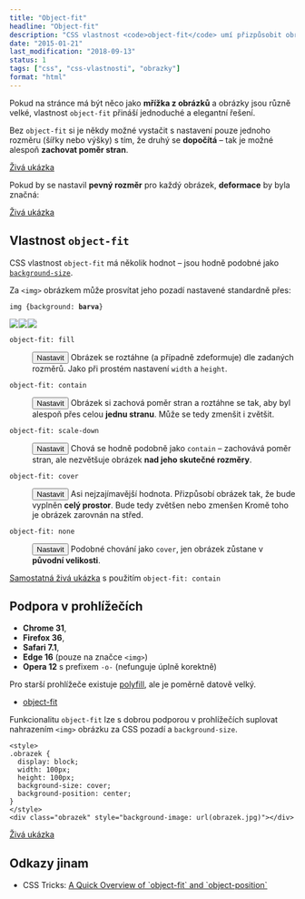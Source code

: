 ```yaml
---
title: "Object-fit"
headline: "Object-fit"
description: "CSS vlastnost <code>object-fit</code> umí přizpůsobit obrázek pevné velikosti."
date: "2015-01-21"
last_modification: "2018-09-13"
status: 1
tags: ["css", "css-vlastnosti", "obrazky"]
format: "html"
---
```


<p>Pokud na stránce má být něco jako <b>mřížka z obrázků</b> a obrázky jsou různě velké, vlastnost <code>object-fit</code> přináší jednoduché a elegantní řešení.</p>

<p>Bez <code>object-fit</code> si je někdy možné vystačit s nastavení pouze jednoho rozměru (šířky nebo výšky) s tím, že druhý se <b>dopočítá</b> – tak je možné alespoň <b>zachovat poměr stran</b>.</p>

<p><a href="https://kod.djpw.cz/dmoc">Živá ukázka</a></p>




<p>Pokud by se nastavil <b>pevný rozměr</b> pro každý obrázek, <b>deformace</b> by byla značná:</p>

<p><a href="https://kod.djpw.cz/emoc">Živá ukázka</a></p>
<!-- https://kod.djpw.cz/cmoc -->




<h2 id="vlastnost">Vlastnost <code>object-fit</code></h2>

<p>CSS vlastnost <code>object-fit</code> má několik hodnot – jsou hodně podobné jako <a href="/obrazkove-pozadi"><code>background-size</code></a>.</p>

<p>Za <code>&lt;img></code> obrázkem může prosvítat jeho pozadí nastavené standardně přes:</p>

<pre><code>img {background: <b>barva</b>}</code></pre>

<div class="live no-source">
  <script>
    function objectFit(hodnota) {
      var styl = ".obrazky img {object-fit: " + hodnota + "; -o-object-fit: " + hodnota + "; width: 180px; height: 150px}";
      document.getElementById("obrazky").innerHTML = styl;
    }
  </script>
  <style>
    .obrazky {overflow: hidden}
    .obrazky img {float: left; background: #efefef; outline: 1px solid #fff}
  </style>
  <style id="obrazky">    
    
  </style>
  <div class="obrazky">
    <img src="https://kod.djpw.cz/i/100x200">
    <img src="https://kod.djpw.cz/i/200x150">
    <img src="https://kod.djpw.cz/i/100x100">
  </div>
</div>

<dl>
  <dt id="fill"><code>object-fit: fill</code></dt> 
  <dd>
    <p><button onclick="objectFit('fill')">Nastavit</button> Obrázek se roztáhne (a případně zdeformuje) dle zadaných rozměrů. Jako při prostém nastavení <code>width</code> a <code>height</code>.</p>
    
  </dd>
  
  <dt id="contain"><code>object-fit: contain</code></dt>  
  <dd>
    <p><button onclick="objectFit('contain')">Nastavit</button> Obrázek si zachová poměr stran a roztáhne se tak, aby byl alespoň přes celou <b>jednu stranu</b>. Může se tedy zmenšit i zvětšit.</p>
  </dd> 
  
  <dt id="scale-down"><code>object-fit: scale-down</code></dt>  
  <dd>
    <p><button onclick="objectFit('scale-down')">Nastavit</button> Chová se hodně podobně jako <code>contain</code> – zachovává poměr stran, ale nezvětšuje obrázek <b>nad jeho skutečné rozměry</b>.</p>
  </dd>   
  
  <dt id="cover"><code>object-fit: cover</code></dt>  
  <dd>
    <p><button onclick="objectFit('cover')">Nastavit</button> Asi nejzajímavější hodnota. Přizpůsobí obrázek tak, že bude vyplněn <b>celý prostor</b>. Bude tedy zvětšen nebo zmenšen Kromě toho je obrázek zarovnán na střed.</p>
  </dd>   
  
  <dt id="none"><code>object-fit: none</code></dt>  
  <dd>
    <p><button onclick="objectFit('none')">Nastavit</button> Podobné chování jako <code>cover</code>, jen obrázek zůstane v <b>původní velikosti</b>.</p>
  </dd>     
</dl>

<p><a href="https://kod.djpw.cz/amoc">Samostatná živá ukázka</a> s použitím <code>object-fit: contain</code></p>


<h2 id="podpora">Podpora v prohlížečích</h2>

<ul>
  <li><b>Chrome 31</b>,</li>
  <li><b>Firefox 36</b>,</li>
  <li><b>Safari 7.1</b>,</li>
  <li><b>Edge 16</b> (pouze na značce <code>&lt;img></code>)</li>
  <li><b>Opera 12</b> s prefixem <code>-o-</code> (nefunguje úplně korektně)</li>
</ul>

<p>Pro starší prohlížeče existuje <a href="/polyfill">polyfill</a>, ale je poměrně datově velký.</p>

<div class="external-content">
  <ul>
    <li><a href="https://github.com/anselmh/object-fit">object-fit</a></li>
  </ul>
</div>

<p>Funkcionalitu <code>object-fit</code> lze s dobrou podporou v prohlížečích suplovat nahrazením <code>&lt;img></code> obrázku za CSS pozadí a <code>background-size</code>.</p>

<pre><code>&lt;style>
.obrazek {
  display: block;
  width: 100px;
  height: 100px;
  background-size: cover;
  background-position: center;
}
&lt;/style>
&lt;div class="obrazek" style="background-image: url(obrazek.jpg)">&lt;/div></code></pre>



<p><a href="https://kod.djpw.cz/fmoc">Živá ukázka</a></p>

<h2 id="odkazy">Odkazy jinam</h2>

<ul>
  <li>CSS Tricks: <a href="https://css-tricks.com/on-object-fit-and-object-position/">A Quick Overview of `object-fit` and `object-position`</a></li>
</ul>

<!--
<h2 id="bez">Řešení bez <code>object-fit</code></h2>

-i-l-u-s-t-r-a-c-e: https://kod.djpw.cz/gsjb
-->